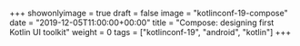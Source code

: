 +++
showonlyimage = true
draft = false
image = "kotlinconf-19-compose"
date = "2019-12-05T11:00:00+00:00"
title = "Compose: designing first Kotlin UI toolkit"
weight = 0
tags = ["kotlinconf-19", "android", "kotlin"]
+++
